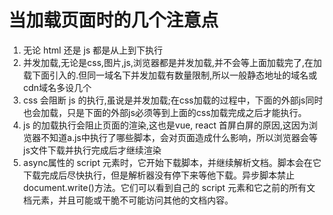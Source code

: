 # 当加载页面时的几个注意点
1. 无论 html 还是 js 都是从上到下执行
2. 并发加载,无论是css,图片,js,浏览器都是并发加载,并不会等上面加载完了,在加载下面引入的.但同一域名下并发加载有数量限制,所以一般静态地址的域名或cdn域名多设几个
3. css 会阻断 js 的执行,虽说是并发加载;在css加载的过程中，下面的外部js同时也会加载，只是下面的外部js必须等到上面的css加载完成之后才能执行。
4. js 的加载执行会阻止页面的渲染,这也是vue, react 首屏白屏的原因,这因为浏览器不知道a.js中执行了哪些脚本，会对页面造成什么影响，所以浏览器会等js文件下载并执行完成后才继续渲染
5. async属性的 script 元素时，它开始下载脚本，并继续解析文档。脚本会在它下载完成后尽快执行，但是解析器没有停下来等他下载。异步脚本禁止document.write()方法。它们可以看到自己的 script 元素和它之前的所有文档元素，并且可能或干脆不可能访问其他的文档内容。

 